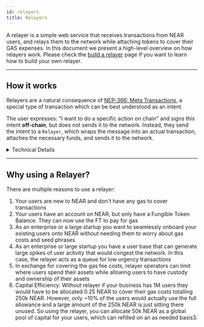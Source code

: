 ```yaml
---
id: relayers
title: Relayers
---
```


A relayer is a simple web service that receives transactions from NEAR users, and relays them to the network while attaching tokens to cover their GAS expenses. In this document we present a high-level overview on how relayers work. Please check the [build a relayer](../../2.develop/relayers/welcome.md) page if you want to learn how to build your own relayer.

***

## How it works

Relayers are a natural consequence of [NEP-366: Meta Transactions](https://github.com/near/NEPs/blob/master/neps/nep-0366.md), a special type of transaction which can be best understood as an intent.

The user expresses: "I want to do a specific action on chain" and signs this intent **off-chain**, but does not sends it to the network. Instead, they send the intent to a `Relayer`, which wraps the message into an actual transaction, attaches the necessary funds, and sends it to the network.

<details>
<summary> Technical Details </summary>

Technically, the end user (client) creates a `SignedDelegateAction` that contains the data necessary to construct a `Transaction`, signs the `SignedDelegateAction` using their key, and send it to  the relayer service.

When the request is received, the relayer uses its own key to sign a `Transaction` using the fields in the `SignedDelegateAction` as input to create a `SignedTransaction`.

The `SignedTransaction` is then sent to the network via RPC call, and the result is sent back to the client. The `Transaction` is executed in such a way that the relayer pays the GAS fees, but all actions are executed as if the user had sent the transaction.

</details>

***

## Why using a Relayer?

There are multiple reasons to use a relayer:

1. Your users are new to NEAR and don't have any gas to cover transactions
2. Your users have an account on NEAR, but only have a Fungible Token Balance. They can now use the FT to pay for gas
3. As an enterprise or a large startup you want to seamlessly onboard your existing users onto NEAR without needing them to worry about gas costs and seed phrases
4. As an enterprise or large startup you have a user base that can generate large spikes of user activity that would congest the network. In this case, the relayer acts as a queue for low urgency transactions
5. In exchange for covering the gas fee costs, relayer operators can limit where users spend their assets while allowing users to have custody and ownership of their assets
6. Capital Efficiency: Without relayer if your business has 1M users they would have to be allocated 0.25 NEAR to cover their gas costs totalling 250k NEAR. However, only \~10% of the users would actually use the full allowance and a large amount of the 250k NEAR is just sitting there unused. So using the relayer, you can allocate 50k NEAR as a global pool of capital for your users, which can refilled on an as needed basis3.
